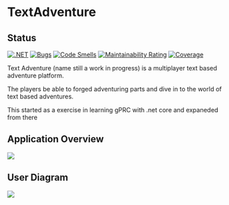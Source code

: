 # TextAdventure 

## Status
[![.NET](https://github.com/codeiain/TextAdventure/actions/workflows/dotnet.yml/badge.svg)](https://github.com/codeiain/TextAdventure/actions/workflows/dotnet.yml)
[![Bugs](https://sonarcloud.io/api/project_badges/measure?project=codeiain_TextAdventure&metric=bugs)](https://sonarcloud.io/dashboard?id=codeiain_TextAdventure)
[![Code Smells](https://sonarcloud.io/api/project_badges/measure?project=codeiain_TextAdventure&metric=code_smells)](https://sonarcloud.io/dashboard?id=codeiain_TextAdventure)
[![Maintainability Rating](https://sonarcloud.io/api/project_badges/measure?project=codeiain_TextAdventure&metric=sqale_rating)](https://sonarcloud.io/dashboard?id=codeiain_TextAdventure)
[![Coverage](https://sonarcloud.io/api/project_badges/measure?project=codeiain_TextAdventure&metric=coverage)](https://sonarcloud.io/dashboard?id=codeiain_TextAdventure)


Text Adventure (name still a work in progress) is a multiplayer text based adventure platform.

The players be able to forged adventuring parts and dive in to the world of text based adventures.

This started as a exercise in learning gPRC with .net core and expaneded from there
## Application Overview

<img src="https://yuml.me/beastingames/text-adventure.jpg"/>

## User Diagram

<img src="https://yuml.me/beastingames/13bb47e1.jpg" />
